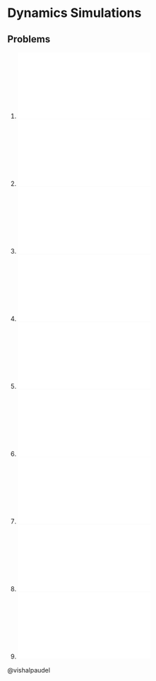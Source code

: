# Dynamics Simulations

## Problems

1. ![./problem01](./problem01/README.md)
2. ![./problem02](./problem02/README.md)
3. ![./problem03](./problem03/README.md)
4. ![./problem04](./problem04/README.md)
5. ![./problem05](./problem05/README.md)
6. ![./problem06](./problem06/README.md)
7. ![./problem07](./problem07/README.md)
8. ![./problem08](./problem08/README.md)
9. ![./problem09](./problem09/README.md)
<!-- 10. ![./problem10](./problem10/README.md) -->

@vishalpaudel
